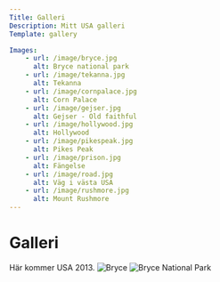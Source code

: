 ```yaml
---
Title: Galleri
Description: Mitt USA galleri
Template: gallery

Images:
    - url: /image/bryce.jpg
      alt: Bryce national park
    - url: /image/tekanna.jpg
      alt: Tekanna
    - url: /image/cornpalace.jpg
      alt: Corn Palace
    - url: /image/gejser.jpg
      alt: Gejser - Old faithful
    - url: /image/hollywood.jpg
      alt: Hollywood
    - url: /image/pikespeak.jpg
      alt: Pikes Peak
    - url: /image/prison.jpg
      alt: Fängelse
    - url: /image/road.jpg
      alt: Väg i västa USA
    - url: /image/rushmore.jpg
      alt: Mount Rushmore
---
```


Galleri
==========================

Här kommer USA 2013.
![Bryce](image/bryce.jpg?v&crop=50,50,100,100)
<img src="%base_url%/image/bryce.jpg?crop=50,50,150,150" alt="Bryce National Park">
<!--<div class="gallery-container">
    <a href="%base_url%/image/bryce.jpg" target="_blank">  
    <img src="%base_url%/image/bryce.jpg?w=333" alt="Bryce National Park"></a>-->
